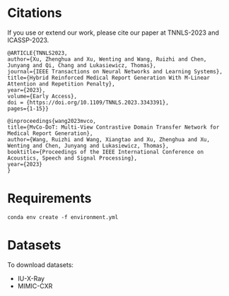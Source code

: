 # Citations
If you use or extend our work, please cite our paper at TNNLS-2023 and ICASSP-2023.

    @ARTICLE{TNNLS2023,
    author={Xu, Zhenghua and Xu, Wenting and Wang, Ruizhi and Chen, Junyang and Qi, Chang and Lukasiewicz, Thomas},  
    journal={IEEE Transactions on Neural Networks and Learning Systems},   
    title={Hybrid Reinforced Medical Report Generation With M-Linear Attention and Repetition Penalty},   
    year={2023},  
    volume={Early Access},  
    doi = {https://doi.org/10.1109/TNNLS.2023.3343391},  
    pages={1-15}}
                
    @inproceedings{wang2023mvco,
    title={MvCo-DoT: Multi-View Contrastive Domain Transfer Network for Medical Report Generation},  
    author={Wang, Ruizhi and Wang, Xiangtao and Xu, Zhenghua and Xu, Wenting and Chen, Junyang and Lukasiewicz, Thomas},  
    booktitle={Proceedings of the IEEE International Conference on Acoustics, Speech and Signal Processing},  
    year={2023}  
    }


# Requirements

    conda env create -f environment.yml

# Datasets
To download datasets:
   * IU-X-Ray
   * MIMIC-CXR
   
